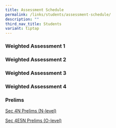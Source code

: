 ```yaml
---
title: Assessment Schedule
permalink: /links/students/assessment-schedule/
description: ""
third_nav_title: Students
variant: tiptap
---
```

<h3>Weighted Assessment 1</h3>
<p></p>
<h3>Weighted Assessment 2</h3>
<p></p>
<h3>Weighted Assessment 3</h3>
<p></p>
<h3>Weighted Assessment 4</h3>
<p></p>
<h3>Prelims</h3>
<p></p>
<p><a href="/files/2025_SEM2_Sec_1.pdf" rel="noopener nofollow" target="_blank">Sec 4N Prelims (N-level)</a>
</p>
<p><a href="/files/Assessment/Sec_4E5N_Prelim_Exam_TT_2025.pdf" rel="noopener noreferrer nofollow" target="_blank">Sec 4E5N Prelims (O-level)</a>
</p>